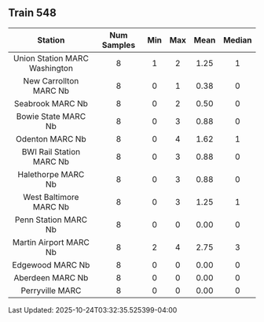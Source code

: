 ## Train 548

| Station | Num Samples | Min | Max | Mean | Median |
| :-----: | :---------: | :-: | :-: | :--: | :----: |
| Union Station MARC Washington | 8 | 1 | 2 | 1.25 | 1 |
| New Carrollton MARC Nb | 8 | 0 | 1 | 0.38 | 0 |
| Seabrook MARC Nb | 8 | 0 | 2 | 0.50 | 0 |
| Bowie State MARC Nb | 8 | 0 | 3 | 0.88 | 0 |
| Odenton MARC Nb | 8 | 0 | 4 | 1.62 | 1 |
| BWI Rail Station MARC Nb | 8 | 0 | 3 | 0.88 | 0 |
| Halethorpe MARC Nb | 8 | 0 | 3 | 0.88 | 0 |
| West Baltimore MARC Nb | 8 | 0 | 3 | 1.25 | 1 |
| Penn Station MARC Nb | 8 | 0 | 0 | 0.00 | 0 |
| Martin Airport MARC Nb | 8 | 2 | 4 | 2.75 | 3 |
| Edgewood MARC Nb | 8 | 0 | 0 | 0.00 | 0 |
| Aberdeen MARC Nb | 8 | 0 | 0 | 0.00 | 0 |
| Perryville MARC | 8 | 0 | 0 | 0.00 | 0 |


Last Updated: 2025-10-24T03:32:35.525399-04:00